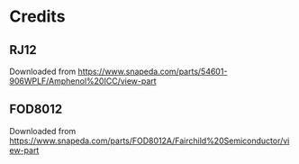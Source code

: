 # Credits

## RJ12
Downloaded from https://www.snapeda.com/parts/54601-906WPLF/Amphenol%20ICC/view-part

## FOD8012
Downloaded from https://www.snapeda.com/parts/FOD8012A/Fairchild%20Semiconductor/view-part
